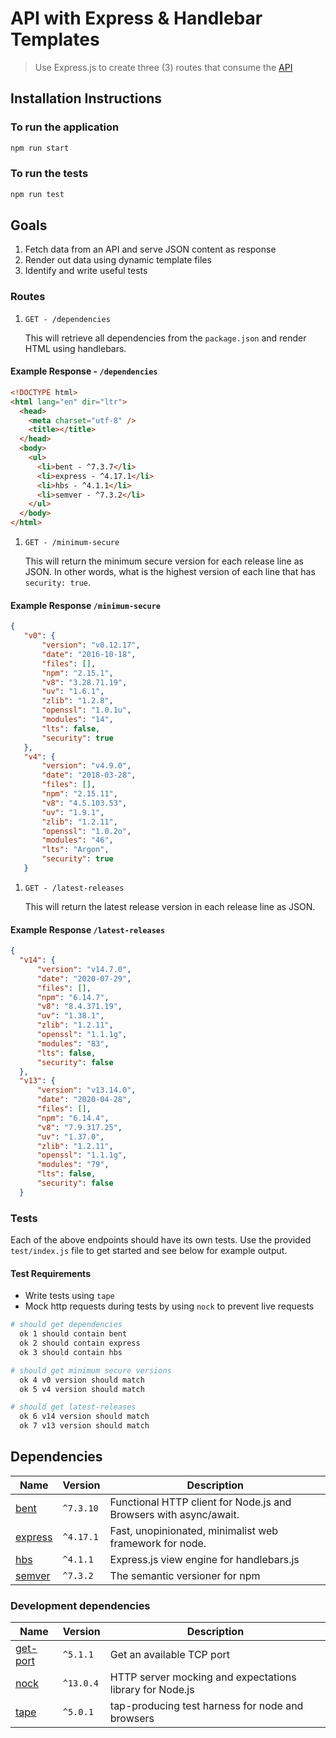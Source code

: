# API with Express & Handlebar Templates

> Use Express.js to create three (3) routes that consume the [API](https://nodejs.org/dist/index.json)

## Installation Instructions

### To run the application

```bash
npm run start
```

### To run the tests

```bash
npm run test
```

## Goals

1. Fetch data from an API and serve JSON content as response
2. Render out data using dynamic template files
3. Identify and write useful tests

### Routes

1. `GET - /dependencies`

   This will retrieve all dependencies from the `package.json` and render HTML using handlebars.

#### Example Response - `/dependencies`

```html
<!DOCTYPE html>
<html lang="en" dir="ltr">
  <head>
    <meta charset="utf-8" />
    <title></title>
  </head>
  <body>
    <ul>
      <li>bent - ^7.3.7</li>
      <li>express - ^4.17.1</li>
      <li>hbs - ^4.1.1</li>
      <li>semver - ^7.3.2</li>
    </ul>
  </body>
</html>
```

1. `GET - /minimum-secure`

   This will return the minimum secure version for each release line as JSON. In other words, what is the highest version of each line that has `security: true`.

#### Example Response `/minimum-secure`

```json
{
   "v0": {
       "version": "v0.12.17",
       "date": "2016-10-18",
       "files": [],
       "npm": "2.15.1",
       "v8": "3.28.71.19",
       "uv": "1.6.1",
       "zlib": "1.2.8",
       "openssl": "1.0.1u",
       "modules": "14",
       "lts": false,
       "security": true
   },
   "v4": {
       "version": "v4.9.0",
       "date": "2018-03-28",
       "files": [],
       "npm": "2.15.11",
       "v8": "4.5.103.53",
       "uv": "1.9.1",
       "zlib": "1.2.11",
       "openssl": "1.0.2o",
       "modules": "46",
       "lts": "Argon",
       "security": true
   }
```

1. `GET - /latest-releases`

   This will return the latest release version in each release line as JSON.

#### Example Response `/latest-releases`

```json
{
  "v14": {
      "version": "v14.7.0",
      "date": "2020-07-29",
      "files": [],
      "npm": "6.14.7",
      "v8": "8.4.371.19",
      "uv": "1.38.1",
      "zlib": "1.2.11",
      "openssl": "1.1.1g",
      "modules": "83",
      "lts": false,
      "security": false
  },
  "v13": {
      "version": "v13.14.0",
      "date": "2020-04-28",
      "files": [],
      "npm": "6.14.4",
      "v8": "7.9.317.25",
      "uv": "1.37.0",
      "zlib": "1.2.11",
      "openssl": "1.1.1g",
      "modules": "79",
      "lts": false,
      "security": false
  }
```

### Tests

Each of the above endpoints should have its own tests. Use the provided `test/index.js` file to get started and see below for example output.

#### Test Requirements

- Write tests using `tape`
- Mock http requests during tests by using `nock` to prevent live requests

```bash
# should get dependencies
  ok 1 should contain bent
  ok 2 should contain express
  ok 3 should contain hbs

# should get minimum secure versions
  ok 4 v0 version should match
  ok 5 v4 version should match

# should get latest-releases
  ok 6 v14 version should match
  ok 7 v13 version should match
```

## Dependencies

| Name                                             | Version   | Description                                                       |
| ------------------------------------------------ | --------- | ----------------------------------------------------------------- |
| [bent](https://www.npmjs.com/package/bent)       | `^7.3.10` | Functional HTTP client for Node.js and Browsers with async/await. |
| [express](https://www.npmjs.com/package/express) | `^4.17.1` | Fast, unopinionated, minimalist web framework for node.           |
| [hbs](https://www.npmjs.com/package/hbs)         | `^4.1.1`  | Express.js view engine for handlebars.js                          |
| [semver](https://www.npmjs.com/package/semver)   | `^7.3.2`  | The semantic versioner for npm                                    |

### Development dependencies

| Name                                               | Version   | Description                                              |
| -------------------------------------------------- | --------- | -------------------------------------------------------- |
| [get-port](https://www.npmjs.com/package/get-port) | `^5.1.1`  | Get an available TCP port                                |
| [nock](https://www.npmjs.com/package/nock)         | `^13.0.4` | HTTP server mocking and expectations library for Node.js |
| [tape](https://www.npmjs.com/package/tape)         | `^5.0.1`  | tap-producing test harness for node and browsers         |
